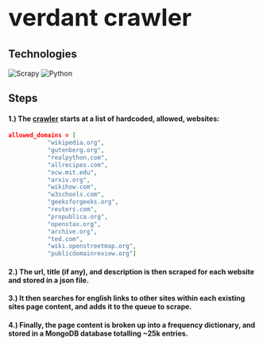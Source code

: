 <h1 style="font-size: 48px">verdant crawler</h1>


## Technologies
![Scrapy](https://img.shields.io/badge/Scrapy-60A839?style=for-the-badge&logo=python&logoColor=white)
![Python](https://img.shields.io/badge/Python-3776AB?style=for-the-badge&logo=python&logoColor=white)


## Steps

<h4>1.) The <a href="../../crawler/main.py">crawler</a> starts at a list of hardcoded, allowed, websites: </h4>

```json
allowed_domains = [
           "wikipedia.org",
           "gutenberg.org",
           "realpython.com",
           "allrecipes.com",
           "ocw.mit.edu",
           "arxiv.org",
           "wikihow.com",
           "w3schools.com",
           "geeksforgeeks.org",
           "reuters.com",
           "propublica.org",
           "openstax.org",
           "archive.org",
           "ted.com",
           "wiki.openstreetmap.org",
           "publicdomainreview.org"]
```

<h4>2.) The url, title (if any), and description is then scraped for each website and stored in a json file.</h4>

<h4>3.) It then searches for english links to other sites within each existing sites page content, and adds it to the queue to scrape. </h4>

<h4>4.) Finally, the page content is broken up into a frequency dictionary, and stored in a MongoDB database totalling ~25k entries.</h4>

